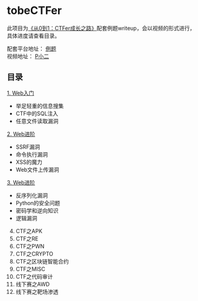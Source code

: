 # tobeCTFer

此项目为[《从0到1：CTFer成长之路》](https://union-click.jd.com/jdc?e=&p=AyIGZRprFQEaA1QTWhQyVlgNRQQlW1dCFFlQCxxKQgFHREkdSVJKSQVJHFRXFk9FUlpGQUpLCVBaTFhbXQtWVmpSWRtYHQYTD1Qaa3xxFQ4sWThRZ1ZTNUY4UWVadD1uIXUOHjdUK1sUAxAHVxNYFgsiN1Uca0NsEgZUGloUBxICVitaJQIVBlUZWhQAFANVGVklBRIOZUAOe1ZyTjx4J11pamAFXWslMhE3ZStbJQEiRTscWx0KR1JcGl8RBkcCB0gLHVEbVAAaCEAFFg5cSQ5BAyIFVBpfHA%3D%3D)配套例题writeup，会以视频的形式进行，具体进度请查看目录。

配套平台地址： [例题](https://book.nu1l.com/tasks/#/)  
视频地址： [P小二](https://www.youtube.com/channel/UCbyw8bPUuNgavS1WQVIjkvA)

## 目录

[1. Web入门](./ch01)
   - 举足轻重的信息搜集
   - CTF中的SQL注入
   - 任意文件读取漏洞

[2. Web进阶](./ch02)
   - SSRF漏洞
   - 命令执行漏洞
   - XSS的魔力
   - Web文件上传漏洞

[3. Web进阶](./ch03)
   - 反序列化漏洞
   - Python的安全问题
   - 密码学和逆向知识
   - 逻辑漏洞    
    
    
4. CTF之APK
5. CTF之RE
6. CTF之PWN
7. CTF之CRYPTO
8. CTF之区块链智能合约
9. CTF之MISC
10. CTF之代码审计
11. 线下赛之AWD
12. 线下赛之靶场渗透
